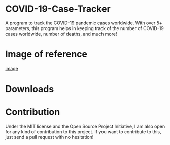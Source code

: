 # COVID-19-Case-Tracker
A program to track the COVID-19 pandemic cases worldwide. With over 5+ parameters, this program helps in keeping track of the number of COVID-19 cases worldwide, number of deaths, and much more!

# Image of reference

[image](https://user-images.githubusercontent.com/82705218/128638583-10a8b338-d429-4ebb-963b-67b9b669d377.png)

# Downloads


# Contribution
Under the MIT license and the Open Source Project Initiative, I am also open for any kind of contribution to this project. If you want to contribute to this, just send a pull request with no hesitation!

